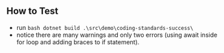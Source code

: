 ## How to Test
- run ```bash dotnet build .\src\demo\coding-standards-success\```
- notice there are many warnings and only two errors (using await inside for loop and adding braces to if statement).